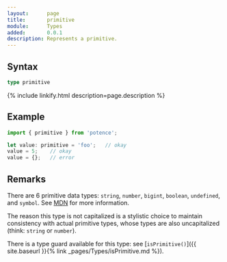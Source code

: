 ```yaml
---
layout:      page
title:       primitive
module:      Types
added:       0.0.1
description: Represents a primitive.
---
```

## Syntax

```ts
type primitive
```

<div class="description">{% include linkify.html description=page.description %}</div>

## Example

```ts
import { primitive } from 'potence';

let value: primitive = 'foo';   // okay
value = 5;    // okay
value = {};   // error
```

## Remarks

There are 6 primitive data types: `string`, `number`, `bigint`, `boolean`,
`undefined`, and `symbol`. See
[MDN](https://developer.mozilla.org/en-US/docs/Glossary/Primitive) for more
information.

The reason this type is not capitalized is a stylistic choice to maintain
consistency with actual primitive types, whose types are also uncapitalized
(think: `string` or `number`).

There is a type guard available for this type: see
[`isPrimitive()`]({{ site.baseurl }}{% link _pages/Types/isPrimitive.md %}).
